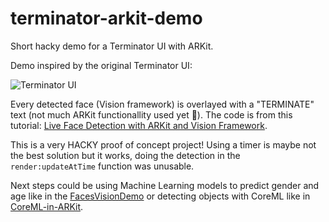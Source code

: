 # terminator-arkit-demo
Short hacky demo for a Terminator UI with ARKit.

Demo inspired by the original Terminator UI:

![Terminator UI](http://2.bp.blogspot.com/-c4Zp2vg_atY/Vb4ZW6GXSbI/AAAAAAAACwM/JUPaeZtDHJU/s1600/terminator_vision-550x235.jpg)

Every detected face (Vision framework) is overlayed with a "TERMINATE" text (not much ARKit functionallity used yet 🙈). The code is from this tutorial: [Live Face Detection with ARKit and Vision Framework](https://medium.com/@Yanni_P/ios-tutorial-live-face-detection-with-arkit-and-vision-frameworks-dab62305cd0e).

This is a very HACKY proof of concept project! Using a timer is maybe not the best solution but it works, doing the detection in the `render:updateAtTime` function was unusable. 

Next steps could be using Machine Learning models to predict gender and age like in the [FacesVisionDemo](https://github.com/cocoa-ai/FacesVisionDemo) or detecting objects with CoreML like in [CoreML-in-ARKit](https://github.com/hanleyweng/CoreML-in-ARKit). 
